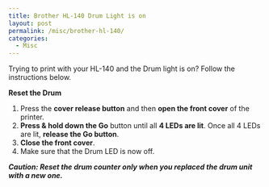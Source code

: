 ```yaml
---
title: Brother HL-140 Drum Light is on
layout: post
permalink: /misc/brother-hl-140/
categories:
  - Misc
---
```

Trying to print with your HL-140 and the Drum light is on? Follow the instructions below.

**Reset the Drum**

  1. Press the **cover release button** and then **open the front cover** of the printer.
  2. **Press & hold down the Go** button until all **4 LEDs are lit**. Once all 4 LEDs are lit, **release the Go button**.
  3. **Close the front cover**.
  4. Make sure that the Drum LED is now off.

**_Caution: Reset the drum counter only when you replaced the drum unit with a new one._**
